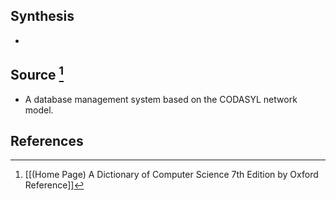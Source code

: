 ## Synthesis
- 
## Source [^1]
- A database management system based on the CODASYL network model.
## References

[^1]: [[(Home Page) A Dictionary of Computer Science 7th Edition by Oxford Reference]]